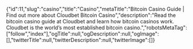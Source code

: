 {"id":11,"slug":"casino","title":"Casino","metaTitle":"Bitcoin Casino Guide | Find out more about Cloudbet Bitcoin Casino","description":"Read the bitcoin casino guide at Cloudbet and learn how bitcoin casinos work. Cloudbet is the world’s most established bitcoin casino.","robotsMetaTag":["follow","index"],"ogTitle":null,"ogDescription":null,"ogImage":[],"twitterTitle":null,"twitterDescription":null,"twitterImage":[]}
